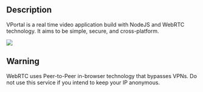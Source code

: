 ## Description
VPortal is a real time video application build with NodeJS and WebRTC technology. It aims to be simple, secure, and cross-platform.

![](https://github.com/gavinbarrett/VPortal/workflows/Build/badge.svg)

## Warning
WebRTC uses Peer-to-Peer in-browser technology that bypasses VPNs. Do not use this service if you intend to keep your IP anonymous.

